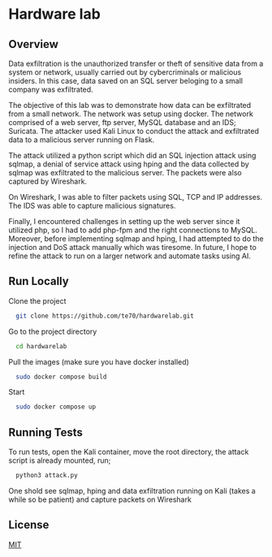 
# Hardware lab

## Overview
Data exfiltration is the unauthorized transfer or theft of sensitive data from a system or network, usually carried out by cybercriminals or malicious insiders. In this case, data saved on an SQL server beloging to a small company was exfiltrated.

The objective of this lab was to demonstrate how data can be exfiltrated from a small network. The network was setup using docker. The network comprised of a web server, ftp server, MySQL database and an IDS; Suricata. The attacker used Kali Linux to conduct the attack and exfiltrated data to a malicious server running on Flask. 

The attack utilized a python script which did an SQL injection attack using sqlmap, a denial of service attack using hping and the data collected by sqlmap was exfiltrated to the malicious server. The packets were also captured by Wireshark. 

On Wireshark, I was able to filter packets using SQL, TCP and IP addresses. The IDS was able to capture malicious signatures.

Finally, I encountered challenges in setting up the web server since it utilized php, so I had to add php-fpm and the right connections to MySQL. Moreover, before implementing sqlmap and hping, I had attempted to do the injection and DoS attack manually which was tiresome. In future, I hope to refine the attack to run on a larger network and automate tasks using AI. 

## Run Locally

Clone the project

```bash
  git clone https://github.com/te70/hardwarelab.git
```

Go to the project directory

```bash
  cd hardwarelab
```

Pull the images (make sure you have docker installed)

```bash
  sudo docker compose build
```

Start 

```bash
  sudo docker compose up
```


## Running Tests

To run tests, open the Kali container, move the root directory, the attack script is already mounted, run;

```bash
  python3 attack.py
```
One shold see sqlmap, hping and data exfiltration running on Kali (takes a while so be patient) and capture packets on Wireshark

## License

[MIT](https://choosealicense.com/licenses/mit/)


